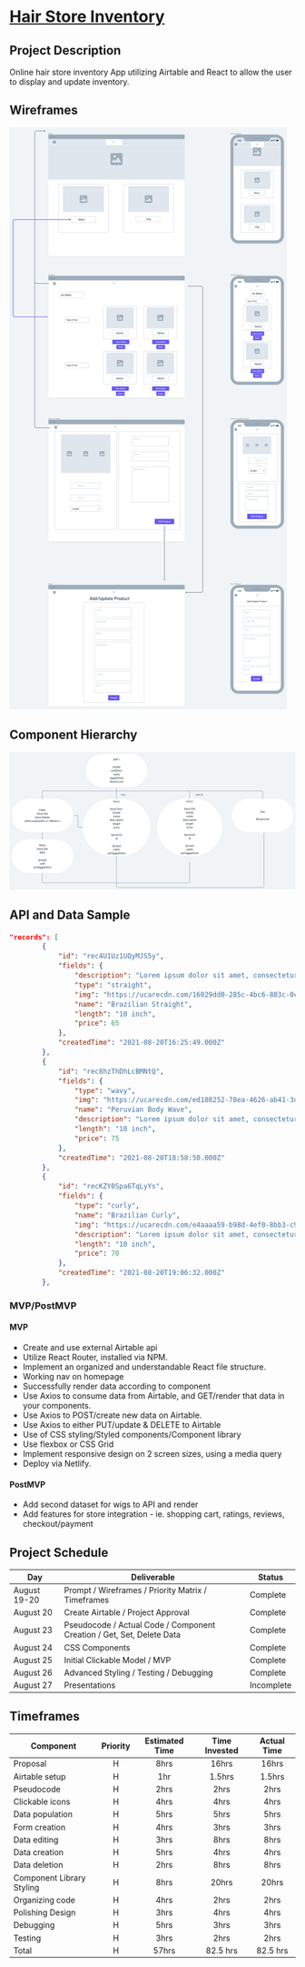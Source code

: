 # [Hair Store Inventory](https://github.com/tiffanybibby/hair-store-inventory)


## Project Description

Online hair store inventory App utilizing Airtable and React to allow the user to display and update inventory. 

## Wireframes

![Desktop + Mobile Wireframe](https://github.com/tiffanybibby/hair-store-inventory/blob/main/assets/wireframe.png?raw=true)

## Component Hierarchy
![Component Hierarchy](https://github.com/tiffanybibby/hair-store-inventory/blob/main/assets/component-hierarchy.png?raw=true)


## API and Data Sample

```json
"records": [
        {
            "id": "rec4U1Uz1UQyMJS5y",
            "fields": {
                "description": "Lorem ipsum dolor sit amet, consectetur adipiscing elit. Sed vitae libero viverra, vulputate sapien a, lobortis tortor. Nullam venenatis, lorem.",
                "type": "straight",
                "img": "https://ucarecdn.com/16029dd0-285c-4bc6-803c-0c201c3d402c/-/format/auto/-/quality/lightest/-/resize/1100x/",
                "name": "Brazilian Straight",
                "length": "10 inch",
                "price": 65
            },
            "createdTime": "2021-08-20T16:25:49.000Z"
        },
        {
            "id": "rec8hzThDhLcBMNtQ",
            "fields": {
                "type": "wavy",
                "img": "https://ucarecdn.com/ed108252-78ea-4626-ab41-3d34cc20b94f/-/format/auto/-/quality/lightest/-/resize/1100x/",
                "name": "Peruvian Body Wave",
                "description": "Lorem ipsum dolor sit amet, consectetur adipiscing elit. Fusce iaculis, ante vel mattis pharetra, dolor lectus rhoncus augue, vitae pharetra.",
                "length": "10 inch",
                "price": 75
            },
            "createdTime": "2021-08-20T18:58:50.000Z"
        },
        {
            "id": "recKZY0Spa6TqLyYs",
            "fields": {
                "type": "curly",
                "name": "Brazilian Curly",
                "img": "https://ucarecdn.com/e4aaaa59-b98d-4ef0-8bb3-c9cea9a21177/-/format/auto/-/quality/lightest/-/resize/1100x/",
                "description": "Lorem ipsum dolor sit amet, consectetur adipiscing elit. Pellentesque molestie sagittis gravida. Pellentesque iaculis lacus non nunc imperdiet suscipit. Aenean.",
                "length": "10 inch",
                "price": 70
            },
            "createdTime": "2021-08-20T19:06:32.000Z"
        },
```

### MVP/PostMVP 

#### MVP 


- Create and use external Airtable api 
- Utilize React Router, installed via NPM.
- Implement an organized and understandable React file structure.
- Working nav on homepage 
- Successfully render data according to component 
- Use Axios to consume data from Airtable, and GET/render that data in your components.
- Use Axios to POST/create new data on Airtable.
- Use Axios to either PUT/update & DELETE to Airtable 
- Use of CSS styling/Styled components/Component library 
- Use flexbox or CSS Grid
- Implement responsive design on 2 screen sizes, using a media query
- Deploy via Netlify.


#### PostMVP  

- Add second dataset for wigs to API and render
- Add features for store integration - ie. shopping cart, ratings, reviews, checkout/payment

## Project Schedule


|  Day | Deliverable | Status
|---|---| ---|
|August 19-20| Prompt / Wireframes / Priority Matrix / Timeframes | Complete
|August 20| Create Airtable / Project Approval | Complete
|August 23| Pseudocode / Actual Code / Component Creation / Get, Set, Delete Data | Complete
|August 24| CSS Components | Complete
|August 25| Initial Clickable Model / MVP | Complete
|August 26| Advanced Styling / Testing / Debugging | Complete
|August 27| Presentations | Incomplete

## Timeframes

| Component                 | Priority | Estimated Time | Time Invested | Actual Time |
| ------------------------- | :------: | :------------: | :-----------: | :---------: |
| Proposal                  |    H     |      8hrs      |     16hrs     |      16hrs  |
| Airtable setup            |    H     |      1hr       |     1.5hrs    |      1.5hrs |
| Pseudocode                |    H     |      2hrs      |      2hrs     |      2hrs   |
| Clickable icons           |    H     |      4hrs      |      4hrs     |      4hrs   |
| Data population           |    H     |      5hrs      |      5hrs     |      5hrs   |
| Form creation             |    H     |      4hrs      |      3hrs     |      3hrs   |
| Data editing              |    H     |      3hrs      |      8hrs     |      8hrs   |
| Data creation             |    H     |      5hrs      |      4hrs     |      4hrs   |
| Data deletion             |    H     |      2hrs      |      8hrs     |      8hrs   |
| Component Library Styling |    H     |      8hrs      |      20hrs    |      20hrs  |
| Organizing code           |    H     |      4hrs      |      2hrs     |      2hrs   |
| Polishing Design          |    H     |      3hrs      |      4hrs     |      4hrs   |
| Debugging                 |    H     |      5hrs      |      3hrs     |      3hrs   |
| Testing                   |    H     |      3hrs      |      2hrs     |      2hrs   |
| Total                     |    H     |      57hrs     |    82.5 hrs   |    82.5 hrs |


